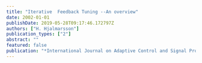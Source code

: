 ```yaml
---
title: "Iterative  Feedback Tuning --An overview"
date: 2002-01-01
publishDate: 2019-05-28T09:17:46.172797Z
authors: ["H. Hjalmarsson"]
publication_types: ["2"]
abstract: ""
featured: false
publication: "*International Journal on Adaptive Control and Signal Processing*"
---
```


